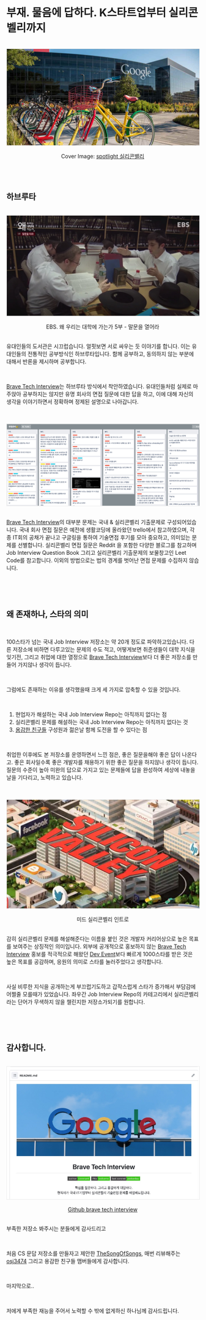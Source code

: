 <!-- 

오픈소스 1000스타 후기 (면접 스터디 저장소)

-->

<br />
<br />

# 부재. 물음에 답하다. K스타트업부터 실리콘벨리까지

<br />
<img src="./img/cover.jpg?raw=true" align="center" style="display: block; margin: 0px auto; display: block; height: auto; border:1px solid #eaeaea; padding: 0px;" width="" >
<br />
<center>
Cover Image: <a href="https://www.visitcalifornia.com/kr/destination/spotlight-%EC%8B%A4%EB%A6%AC%EC%BD%98-%EB%B0%B8%EB%A6%AC"> spotlight 실리콘밸리 </a>
</center>

<br />
<br />
<br />

## 하브루타

<br />
<img src="./img/study.jpg?raw=true" align="center" style="display: block; margin: 0px auto; display: block; height: auto; border:1px solid #eaeaea; padding: 0px;" width="" >
<br />
<center>
EBS. 왜 우리는 대학에 가는가 5부 - 말문을 열어라
</center>
<br />

유대인들의 도서관은 시끄럽습니다. 얼핏보면 서로 싸우는 듯 이야기를 합니다. 이는 유대인들의 전통적인 공부방식인 하브루타입니다. 함께 공부하고, 동의하지 않는 부분에 대해서 반론을 제시하며 공부합니다.

<br />

[Brave Tech Interview](https://github.com/brave-people/brave-tech-interview)는 하브루타 방식에서 착안하였습니다. 유대인들처럼 실제로 마주앉아 공부하지는 않지만 유명 회사의 면접 질문에 대한 답을 하고, 이에 대해 자신의 생각을 이야기하면서 정확하며 정제된 설명으로 나아갑니다.

<br />
<br />
<img src="./img/trello.png?raw=true" align="center" style="display: block; margin: 0px auto; display: block; height: auto; border:1px solid #eaeaea; padding: 0px;" width="" >
<br />

[Brave Tech Interview](https://github.com/brave-people/brave-tech-interview)의 대부분 문제는 국내 & 실리콘벨리 기출문제로 구성되어있습니다. 국내 회사 면접 질문은 예전에 생활코딩에 올라왔던 trello에서 참고하였으며, 각종 IT회의 공채가 끝나고 구글링을 통하여 기술면접 후기를 모아 중요하고, 의미있는 문제를 선별합니다. 실리콘벨리 면접 질문은 Reddit 을 포함한 다양한 블로그를 참고하며 Job Interview Question Book 그리고 실리콘벨리 기출문제의 보물창고인 Leet Code를 참고합니다. 이외의 방법으로는 법의 경계를 벗어난 면접 문제를 수집하지 않습니다.

<br />
<br />
<br />

## 왜 존재하나, 스타의 의미

<br />

100스타가 넘는 국내 Job Interview 저장소는 약 20개 정도로 파악하고있습니다. 다른 저장소에 비하면 다루고있는 문제의 수도 적고, 어떻게보면 취준생들이 대학 지식을 잊기전, 그리고 취업에 대한 열정으로 [Brave Tech Interview](https://github.com/brave-people/brave-tech-interview)보다 더 좋은 저장소를 만들어 가지않나 생각이 듭니다.

<br />

그럼에도 존재하는 이유를 생각했을때 크게 세 가지로 압축할 수 있을 것입니다.

<br />

1. 현업자가 해설하는 국내 Job Interview Repo는 아직까지 없다는 점
2. 실리콘벨리 문제를 해설하는 국내 Job Interview Repo는 아직까지 없다는 것
3. [용감한 친구들](https://github.com/brave-people) 구성원과 젊은날 함께 도전을 할 수 있다는 점

<br />

취업한 이후에도 본 저장소를 운영하면서 느낀 점은, 좋은 질문을해야 좋은 답이 나온다고. 좋은 회사일수록 좋은 개발자를 채용하기 위한 좋은 질문을 하지않나 생각이 듭니다. 
질문의 수준이 높아 미완의 답으로 가지고 있는 문제들에 답을 완성하여 세상에 내놓을 날을 기다리고, 노력하고 있습니다.

<br />
<br />
<img src="./img/silicon_valley.jpg?raw=true" align="center" style="display: block; margin: 0px auto; display: block; height: auto; border:1px solid #eaeaea; padding: 0px;" width="" >
<br />
<center>
미드 실리콘벨리 인트로
</center>
<br />

감히 실리콘벨리 문제를 해설해준다는 이름을 붙인 것은 개발자 커리어상으로 높은 목표를 보여주는 상징적인 의미입니다. 외부에 공개적으로 홍보하지 않는 [Brave Tech Interview](https://github.com/brave-people/brave-tech-interview) 홍보를 적극적으로 해왔던 [Dev Event](https://github.com/brave-people/Dev-Event)보다 빠르게 1000스타를 받은 것은 높은 목표를 공감하며, 응원의 의미로 스타를 눌러주었다고 생각합니다.

<br />

사실 비루한 지식을 공개하는게 부끄럽기도하고 갑작스럽게 스타가 증가해서 부담감에 어쩔줄 모를때가 있었습니다. 좌우간 Job Interview Repo의 카테고리에서 실리콘벨리라는 단어가 무색하지 않을 챌린지한 저장소가되기를 원합니다.

<br />
<br />
<br />

## 감사합니다.

<br />
<img src="./img/readme.jpg?raw=true" align="center" style="display: block; margin: 0px auto; display: block; height: auto; border:1px solid #eaeaea; padding: 0px;" width="" >
<br />
<center>
<a href="https://github.com/brave-people/brave-tech-interview">Github brave tech interview</a>
</center>
<br />

부족한 저장소 봐주시는 분들에게 감사드리고 

<br />

처음 CS 문답 저장소를 만들자고 제안한 [TheSongOfSongs](https://github.com/TheSongOfSongs), 매번 리뷰해주는 [osj3474](https://github.com/osj3474) 그리고 용감한 친구들 맴버들에게 감사합니다.

<br />

마지막으로.. 

<br />

저에게 부족한 재능을 주어서 노력할 수 밖에 없게하신 하나님께 감사드립니다.

<br />
<br />
<br />

